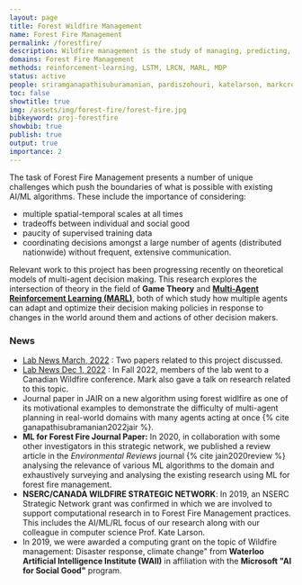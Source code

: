 ```yaml
---
layout: page
title: Forest Wildfire Management 
name: Forest Fire Management
permalink: /forestfire/
description: Wildfire management is the study of managing, predicting, and mitigating risk of forest wildfires.
domains: Forest Fire Management
methods: reinforcement-learning, LSTM, LRCN, MARL, MDP
status: active
people: sriramganapathisuburamanian, pardiszohouri, katelarson, markcrowley
toc: false
showtitle: true
img: /assets/img/forest-fire/forest-fire.jpg
bibkeyword: proj-forestfire
showbib: true
publish: true
output: true
importance: 2
---
```


The task of Forest Fire Management presents a number of unique challenges which push the boundaries of what is possible with existing AI/ML algorithms. These include the importance of considering:
- multiple spatial-temporal scales at all times
- tradeoffs between individual and social good
- paucity of supervised training data
- coordinating decisions amongst a large number of agents (distributed nationwide) without frequent, extensive communication.

Relevant work to this project has been progressing recently on theoretical models of multi-agent decision making. 
This research explores the intersection of theory in the field of **Game Theory** and **[Multi-Agent Reinforcement Learning (MARL)](/marl/)**, both of which study how multiple agents can adapt and optimize their decision making policies in response to changes in the world around them and actions of other decision makers.  



### News

- [Lab News March, 2022](/news/2022-03-07-LabNews/) : Two papers related to this project discussed.
- [Lab News Dec 1, 2022](/news/2022-12-20-LabNews/) : In Fall 2022, members of the lab went to a Canadian Wildfire conference. Mark also gave a talk on research related to this topic.
- Journal paper in JAIR on a new algorithm using forest widlfire as one of its motivational examples to demonstrate the difficulty of multi-agent planning in real-world domains with many agents acting at once {% cite ganapathisubramanian2022jair %}.
- **ML for Forest Fire Journal Paper:** In 2020, in collaboration with some other investigators in this strategic network, we published a review article in the *Environmental Reviews* journal {% cite jain2020review %} analysing the relevance of various ML algorithms to the domain and exhaustively surveying and analysing the existing research using ML for forest fire management.
- **NSERC/CANADA WILDFIRE STRATEGIC NETWORK**: In 2019, an NSERC Strategic Network grant was confirmed in which we are involved to support computational research in to Forest Fire Management practices. This includes the AI/ML/RL focus of our research along with our colleague in computer science Prof. Kate Larson.
- In 2019, we were awarded a computing grant on the topic of 
Wildfire management: Disaster response, climate change" from **Waterloo Artificial Intelligence Institute (WAII)** in affiliation with the **Microsoft "AI for Social Good"** program.



